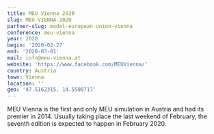 ```yaml
---
title: MEU Vienna 2020
slug: MEU-VIENNA-2020
partner-slug: model-european-union-vienna
conference: meu-vienna
year: 2020
begin: '2020-02-27'
end: '2020-03-01'
mail: info@meu-vienna.at
website: 'https://www.facebook.com/MEUVienna/'
country: Austria
town: Vienna
location: ''
geo: '47.5162315, 14.5500717'
---
```

MEU Vienna is the first and only MEU simulation in Austria and had its premier in 2014. Usually taking place the last weekend of February, the seventh edition is expected to happen in February 2020.
